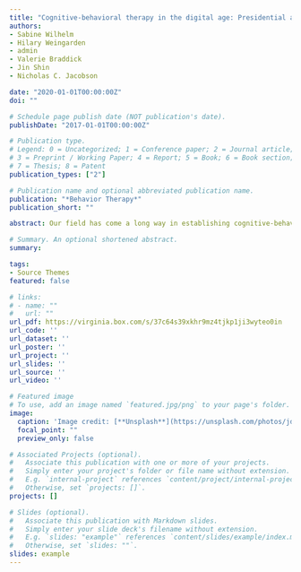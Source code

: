 ```yaml
---
title: "Cognitive-behavioral therapy in the digital age: Presidential address"
authors:
- Sabine Wilhelm
- Hilary Weingarden
- admin
- Valerie Braddick
- Jin Shin
- Nicholas C. Jacobson

date: "2020-01-01T00:00:00Z"
doi: ""

# Schedule page publish date (NOT publication's date).
publishDate: "2017-01-01T00:00:00Z"

# Publication type.
# Legend: 0 = Uncategorized; 1 = Conference paper; 2 = Journal article;
# 3 = Preprint / Working Paper; 4 = Report; 5 = Book; 6 = Book section;
# 7 = Thesis; 8 = Patent
publication_types: ["2"]

# Publication name and optional abbreviated publication name.
publication: "*Behavior Therapy*"
publication_short: ""

abstract: Our field has come a long way in establishing cognitive-behavioral therapy as the empirically supported treatment of choice for a wide range of mental and behavioral health problems. Nevertheless, most individuals with mental disorders do not receive any care at all, and those who do often have difficulty accessing care that is consistently high in quality. Addressing these issues is complex and costly and thus progress has been slow. We are entering an exciting stage in which emerging technologies might offer novel solutions to the treatment gap. This paper discusses a number of technology-enabled solutions to our field’s challenges, including Internet-based and smartphone-based cognitive-behavioral therapy. Nevertheless, we must remain attentive to potential pitfalls of these emerging technologies. The paper incorporates suggestions for how the field may approach these potential pitfalls and provides a vision for how we might develop powerful, scalable, precisely timed, personalized interventions to enhance global mental health.

# Summary. An optional shortened abstract.
summary: 

tags:
- Source Themes
featured: false

# links:
# - name: ""
#   url: ""
url_pdf: https://virginia.box.com/s/37c64s39xkhr9mz4tjkp1ji3wyteo0in
url_code: ''
url_dataset: ''
url_poster: ''
url_project: ''
url_slides: ''
url_source: ''
url_video: ''

# Featured image
# To use, add an image named `featured.jpg/png` to your page's folder. 
image:
  caption: 'Image credit: [**Unsplash**](https://unsplash.com/photos/jdD8gXaTZsc)'
  focal_point: ""
  preview_only: false

# Associated Projects (optional).
#   Associate this publication with one or more of your projects.
#   Simply enter your project's folder or file name without extension.
#   E.g. `internal-project` references `content/project/internal-project/index.md`.
#   Otherwise, set `projects: []`.
projects: []

# Slides (optional).
#   Associate this publication with Markdown slides.
#   Simply enter your slide deck's filename without extension.
#   E.g. `slides: "example"` references `content/slides/example/index.md`.
#   Otherwise, set `slides: ""`.
slides: example
---
```

